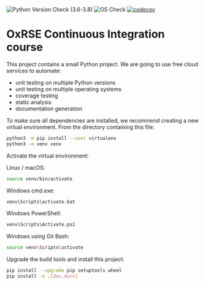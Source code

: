 ![Python Version Check (3.6-3.8)](https://github.com/ms234/OxfordRSECourse/workflows/Python%20Version%20Check%20(3.6-3.8)/badge.svg)
![OS Check](https://github.com/ms234/OxfordRSECourse/workflows/OS%20Check/badge.svg)
[![codecov](https://codecov.io/gh/ms234/OxfordRSECourse/branch/master/graph/badge.svg)](https://codecov.io/gh/ms234/OxfordRSECourse)

# OxRSE Continuous Integration course

This project contains a small Python project. We are going to use free cloud services to automate:

- unit testing on multiple Python versions
- unit testing on multiple operating systems
- coverage testing
- static analysis
- documentation generation

To make sure all dependencies are installed, we recommend creating a new virtual environment.
From the directory containing this file:

```bash
python3 -m pip install --user virtualenv
python3 -m venv venv
```

Activate the virtual environment:

Linux / macOS:
```bash
source venv/bin/activate
```

Windows cmd.exe:
```bash
venv\Scripts\activate.bat
```

Windows PowerShell:
```bash
venv\Scripts\Activate.ps1
```

Windows using Git Bash:
```bash
source venv\Scripts\activate
```

Upgrade the build tools and install this project:

```bash
pip install --upgrade pip setuptools wheel
pip install -e .[dev,docs]
```
